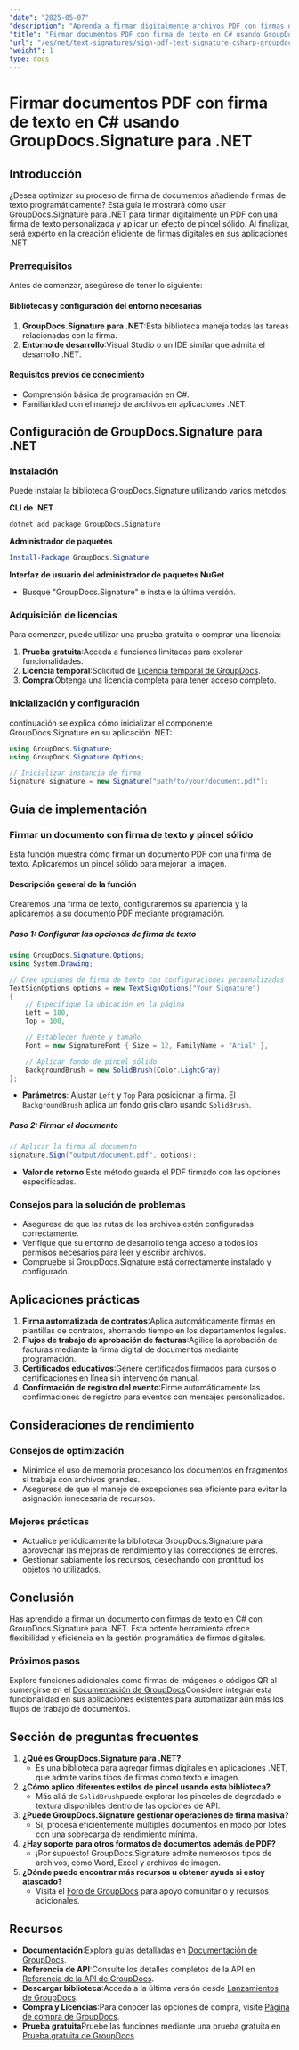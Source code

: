 ```yaml
---
"date": "2025-05-07"
"description": "Aprenda a firmar digitalmente archivos PDF con firmas de texto usando GroupDocs.Signature para .NET. Automatice su proceso de firma de documentos eficientemente."
"title": "Firmar documentos PDF con firma de texto en C# usando GroupDocs.Signature para .NET"
"url": "/es/net/text-signatures/sign-pdf-text-signature-csharp-groupdocs/"
"weight": 1
type: docs
---
```

# Firmar documentos PDF con firma de texto en C# usando GroupDocs.Signature para .NET

## Introducción

¿Desea optimizar su proceso de firma de documentos añadiendo firmas de texto programáticamente? Esta guía le mostrará cómo usar GroupDocs.Signature para .NET para firmar digitalmente un PDF con una firma de texto personalizada y aplicar un efecto de pincel sólido. Al finalizar, será experto en la creación eficiente de firmas digitales en sus aplicaciones .NET.

### Prerrequisitos
Antes de comenzar, asegúrese de tener lo siguiente:

#### Bibliotecas y configuración del entorno necesarias
1. **GroupDocs.Signature para .NET**:Esta biblioteca maneja todas las tareas relacionadas con la firma.
2. **Entorno de desarrollo**:Visual Studio o un IDE similar que admita el desarrollo .NET.

#### Requisitos previos de conocimiento
- Comprensión básica de programación en C#.
- Familiaridad con el manejo de archivos en aplicaciones .NET.

## Configuración de GroupDocs.Signature para .NET

### Instalación
Puede instalar la biblioteca GroupDocs.Signature utilizando varios métodos:

**CLI de .NET**
```bash
dotnet add package GroupDocs.Signature
```

**Administrador de paquetes**
```powershell
Install-Package GroupDocs.Signature
```

**Interfaz de usuario del administrador de paquetes NuGet**
- Busque "GroupDocs.Signature" e instale la última versión.

### Adquisición de licencias
Para comenzar, puede utilizar una prueba gratuita o comprar una licencia:
1. **Prueba gratuita**:Acceda a funciones limitadas para explorar funcionalidades.
2. **Licencia temporal**:Solicitud de [Licencia temporal de GroupDocs](https://purchase.groupdocs.com/temporary-license/).
3. **Compra**:Obtenga una licencia completa para tener acceso completo.

### Inicialización y configuración
continuación se explica cómo inicializar el componente GroupDocs.Signature en su aplicación .NET:

```csharp
using GroupDocs.Signature;
using GroupDocs.Signature.Options;

// Inicializar instancia de firma
Signature signature = new Signature("path/to/your/document.pdf");
```

## Guía de implementación

### Firmar un documento con firma de texto y pincel sólido
Esta función muestra cómo firmar un documento PDF con una firma de texto. Aplicaremos un pincel sólido para mejorar la imagen.

#### Descripción general de la función
Crearemos una firma de texto, configuraremos su apariencia y la aplicaremos a su documento PDF mediante programación.

##### Paso 1: Configurar las opciones de firma de texto
```csharp
using GroupDocs.Signature.Options;
using System.Drawing;

// Cree opciones de firma de texto con configuraciones personalizadas
TextSignOptions options = new TextSignOptions("Your Signature")
{
    // Especifique la ubicación en la página
    Left = 100,
    Top = 100,

    // Establecer fuente y tamaño
    Font = new SignatureFont { Size = 12, FamilyName = "Arial" },

    // Aplicar fondo de pincel sólido
    BackgroundBrush = new SolidBrush(Color.LightGray)
};
```
- **Parámetros**: Ajustar `Left` y `Top` Para posicionar la firma. El `BackgroundBrush` aplica un fondo gris claro usando `SolidBrush`.

##### Paso 2: Firmar el documento
```csharp
// Aplicar la firma al documento
signature.Sign("output/document.pdf", options);
```
- **Valor de retorno**:Este método guarda el PDF firmado con las opciones especificadas.

### Consejos para la solución de problemas
- Asegúrese de que las rutas de los archivos estén configuradas correctamente.
- Verifique que su entorno de desarrollo tenga acceso a todos los permisos necesarios para leer y escribir archivos.
- Compruebe si GroupDocs.Signature está correctamente instalado y configurado.

## Aplicaciones prácticas
1. **Firma automatizada de contratos**:Aplica automáticamente firmas en plantillas de contratos, ahorrando tiempo en los departamentos legales.
2. **Flujos de trabajo de aprobación de facturas**:Agilice la aprobación de facturas mediante la firma digital de documentos mediante programación.
3. **Certificados educativos**:Genere certificados firmados para cursos o certificaciones en línea sin intervención manual.
4. **Confirmación de registro del evento**:Firme automáticamente las confirmaciones de registro para eventos con mensajes personalizados.

## Consideraciones de rendimiento
### Consejos de optimización
- Minimice el uso de memoria procesando los documentos en fragmentos si trabaja con archivos grandes.
- Asegúrese de que el manejo de excepciones sea eficiente para evitar la asignación innecesaria de recursos.

### Mejores prácticas
- Actualice periódicamente la biblioteca GroupDocs.Signature para aprovechar las mejoras de rendimiento y las correcciones de errores.
- Gestionar sabiamente los recursos, desechando con prontitud los objetos no utilizados.

## Conclusión
Has aprendido a firmar un documento con firmas de texto en C# con GroupDocs.Signature para .NET. Esta potente herramienta ofrece flexibilidad y eficiencia en la gestión programática de firmas digitales.

### Próximos pasos
Explore funciones adicionales como firmas de imágenes o códigos QR al sumergirse en el [Documentación de GroupDocs](https://docs.groupdocs.com/signature/net/)Considere integrar esta funcionalidad en sus aplicaciones existentes para automatizar aún más los flujos de trabajo de documentos.

## Sección de preguntas frecuentes
1. **¿Qué es GroupDocs.Signature para .NET?**
   - Es una biblioteca para agregar firmas digitales en aplicaciones .NET, que admite varios tipos de firmas como texto e imagen.
2. **¿Cómo aplico diferentes estilos de pincel usando esta biblioteca?**
   - Más allá de `SolidBrush`puede explorar los pinceles de degradado o textura disponibles dentro de las opciones de API.
3. **¿Puede GroupDocs.Signature gestionar operaciones de firma masiva?**
   - Sí, procesa eficientemente múltiples documentos en modo por lotes con una sobrecarga de rendimiento mínima.
4. **¿Hay soporte para otros formatos de documentos además de PDF?**
   - ¡Por supuesto! GroupDocs.Signature admite numerosos tipos de archivos, como Word, Excel y archivos de imagen.
5. **¿Dónde puedo encontrar más recursos u obtener ayuda si estoy atascado?**
   - Visita el [Foro de GroupDocs](https://forum.groupdocs.com/c/signature/) para apoyo comunitario y recursos adicionales.

## Recursos
- **Documentación**:Explora guías detalladas en [Documentación de GroupDocs](https://docs.groupdocs.com/signature/net/).
- **Referencia de API**:Consulte los detalles completos de la API en [Referencia de la API de GroupDocs](https://reference.groupdocs.com/signature/net/).
- **Descargar biblioteca**:Acceda a la última versión desde [Lanzamientos de GroupDocs](https://releases.groupdocs.com/signature/net/).
- **Compra y Licencias**:Para conocer las opciones de compra, visite [Página de compra de GroupDocs](https://purchase.groupdocs.com/buy).
- **Prueba gratuita**Pruebe las funciones mediante una prueba gratuita en [Prueba gratuita de GroupDocs](https://releases.groupdocs.com/signature/net/).